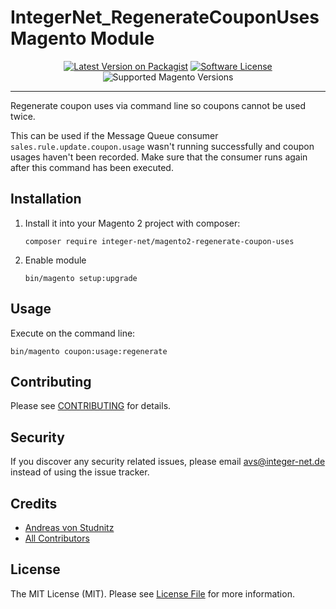 # IntegerNet_RegenerateCouponUses Magento Module
<div align="center">

[![Latest Version on Packagist][ico-version]][link-packagist]
[![Software License][ico-license]](LICENSE.md)
![Supported Magento Versions][ico-compatibility]

</div>

---

Regenerate coupon uses via command line so coupons cannot be used twice.

This can be used  if the Message Queue consumer `sales.rule.update.coupon.usage` wasn't running successfully and coupon usages haven't been recorded.
Make sure that the consumer runs again after this command has been executed.

## Installation

1. Install it into your Magento 2 project with composer:
    ```
    composer require integer-net/magento2-regenerate-coupon-uses
    ```

2. Enable module
    ```
    bin/magento setup:upgrade
    ```

## Usage

Execute on the command line:

    bin/magento coupon:usage:regenerate

## Contributing

Please see [CONTRIBUTING](CONTRIBUTING.md) for details.

## Security

If you discover any security related issues, please email avs@integer-net.de instead of using the issue tracker.

## Credits

- [Andreas von Studnitz][link-author]
- [All Contributors][link-contributors]

## License

The MIT License (MIT). Please see [License File](LICENSE) for more information.

[ico-version]: https://img.shields.io/packagist/v/integer-net/magento2-regenerate-coupon-uses.svg?style=flat-square
[ico-license]: https://img.shields.io/badge/license-MIT-brightgreen.svg?style=flat-square
[ico-maintainability]: https://img.shields.io/codeclimate/maintainability/integer-net/magento2-regenerate-coupon-uses?style=flat-square
[ico-compatibility]: https://img.shields.io/badge/magento-2.4-brightgreen.svg?logo=magento&longCache=true&style=flat-square

[link-packagist]: https://packagist.org/packages/integer-net/magento2-regenerate-coupon-uses
[link-author]: https://github.com/avstudnitz
[link-contributors]: ../../contributors
